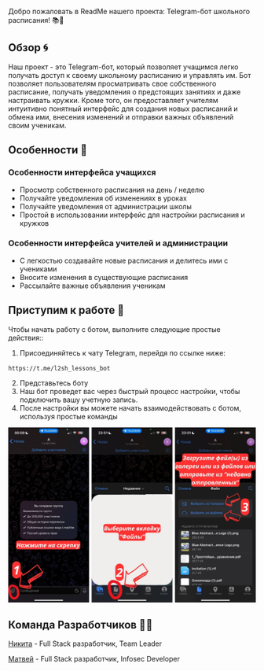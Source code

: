 Добро пожаловать в ReadMe нашего проекта: Telegram-бот школьного расписания! 📚🤖

Обзор 🌀
-----------

Наш проект - это Telegram-бот, который позволяет учащимся легко получать доступ к своему школьному расписанию и управлять им. Бот позволяет пользователям просматривать свое собственного расписание, получать уведомления о предстоящих занятиях и даже настраивать кружки. Кроме того, он предоставляет учителям интуитивно понятный интерфейс для создания новых расписаний и обмена ими, внесения изменений и отправки важных объявлений своим ученикам.

Особенности 🎉
---------

### Особенности интерфейса учащихся

* Просмотр собственного расписания на день / неделю
* Получайте уведомления об изменениях в уроках
* Получайте уведомления от администрации школы
* Простой в использовании интерфейс для настройки расписания и кружков

### Особенности интерфейса учителей и администрации

* С легкостью создавайте новые расписания и делитесь ими с учениками
* Вносите изменения в существующие расписания
* Рассылайте важные объявления ученикам

Приступим к работе 🚀
---------------

Чтобы начать работу с ботом, выполните следующие простые действия::

1. Присоединяйтесь к чату Telegram, перейдя по ссылке ниже:
```bash
https://t.me/l2sh_lessons_bot
```
2. Представьтесь боту
3. Наш бот проведет вас через быстрый процесс настройки, чтобы подключить вашу учетную запись.
4. После настройки вы можете начать взаимодействовать с ботом, используя простые команды

![instruction](data/instruction.jpg)

Команда Разработчиков 👨‍💻
---------------
[Никита](https://t.me/delikatny_pon) - Full Stack разработчик, Team Leader

[Матвей](https://t.me/lokisf8) - Full Stack разработчик, Infosec Developer
